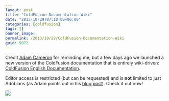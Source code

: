 ```yaml
---
layout: post
title: "ColdFusion Documentation Wiki"
date: "2013-10-29T07:10:00+06:00"
categories: [coldfusion]
tags: []
banner_image: 
permalink: /2013/10/29/ColdFusion-Documentation-Wiki
guid: 5072
---
```


<p>
Credit <a href="http://cfmlblog.adamcameron.me/2013/10/adobe-coldfusion-10-docs-now-community.html">Adam Cameron</a> for reminding me, but a few days ago we launched a new version of the ColdFusion documentation that is entirely wiki-driven: <a href="https://learn.adobe.com/wiki/display/coldfusionen/Home">ColdFusion English Documentation</a>.
</p>

<p>
Editor access is restricted (but can be requested) and is <strong>not</strong> limited to just Adobians (as Adam points out in his <a href="http://cfmlblog.adamcameron.me/2013/10/adobe-coldfusion-10-docs-now-community.html">blog post</a>). Check it out now!
</p>

<img src="https://static.raymondcamden.com/images/Screen-Shot-2013-10-29-at-05.51.43.jpg" />
